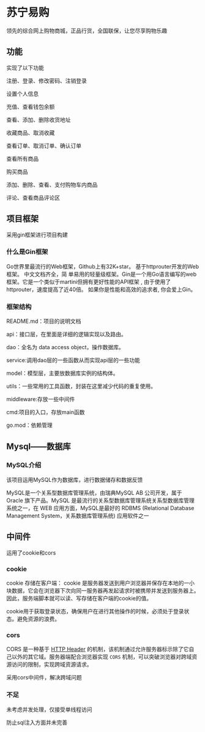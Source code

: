 # 苏宁易购
领先的综合网上购物商城，正品行货，全国联保，让您尽享购物乐趣
## 功能
实现了以下功能

 注册、登录、修改密码、注销登录

 设置个人信息

 充值、查看钱包余额
 
 查看、添加、删除收货地址

 收藏商品、取消收藏

 查看订单、取消订单、确认订单

 查看所有商品
 
 购买商品

 添加、删除、查看、支付购物车内商品

 评论、查看商品评论区
## 项目框架

采用gin框架进行项目构建

### 什么是Gin框架

Go世界里最流行的Web框架，Github上有32K+star。 基于httprouter开发的Web框架。 中文文档齐全，简 单易用的轻量级框架。Gin是一个用Go语言编写的web框架。它是一个类似于martini但拥有更好性能的API框架 , 由于使用了httprouter，速度提高了近40倍。 如果你是性能和高效的追求者, 你会爱上Gin。

### 框架结构

README.md：项目的说明文档

api：接口层，在里面是详细的逻辑实现以及路由。

dao：全名为 data access object，操作数据库。

service:调用dao层的一些函数从而实现api层的一些功能

model：模型层，主要放数据库实例的结构体。

utils：一些常用的工具函数，封装在这里减少代码的重复使用。

middleware:存放一些中间件

cmd:项目的入口，存放main函数

go.mod：依赖管理

## Mysql——数据库

### MySQL介绍

该项目运用MySQL作为数据库，进行数据储存和数据反馈

MySQL是一个关系型数据库管理系统，由瑞典MySQL AB 公司开发，属于 Oracle 旗下产品。MySQL 是最流行的关系型数据库管理系统关系型数据库管理系统之一，在 WEB 应用方面，MySQL是最好的 RDBMS (Relational Database Management System，关系数据库管理系统) 应用软件之一

## 中间件

运用了cookie和cors

### cookie

cookie 存储在客户端： cookie 是服务器发送到用户浏览器并保存在本地的一小块数据，它会在浏览器下次向同一服务器再发起请求时被携带并发送到服务器上。因此，服务端脚本就可以读、写存储在客户端的cookie的值。

cookie用于获取登录状态，确保用户在进行其他操作的时候，必须处于登录状态。避免资源的浪费。



### cors

CORS 是一种基于 [HTTP Header](https://link.juejin.cn?target=https%3A%2F%2Fdeveloper.mozilla.org%2Fen-US%2Fdocs%2FGlossary%2FHeader) 的机制，该机制通过允许服务器标示除了它自己以外的其它域。服务器端配合浏览器实现 `CORS` 机制，可以突破浏览器对跨域资源访问的限制，实现跨域资源请求。

采用cors中间件，解决跨域问题

### 不足

未考虑并发处理，仅接受单线程访问

防止sql注入方面并未完善
